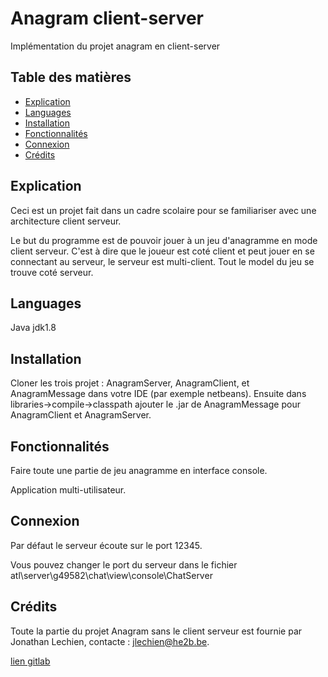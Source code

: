 # Anagram client-server

Implémentation du projet anagram en client-server

## Table des matières

- [Explication](#explication)
- [Languages](#languages)
- [Installation](#installation)
- [Fonctionnalités](#fonctionnalités)
- [Connexion](#connexion)
- [Crédits](#crédits)

## Explication

Ceci est un projet fait dans un cadre scolaire pour se familiariser avec une architecture client serveur.

Le but du programme est de pouvoir jouer à un jeu d'anagramme en mode client serveur.
C'est à dire que le joueur est coté client et peut jouer en se connectant au serveur, le serveur est multi-client. Tout le model du jeu se trouve coté serveur.

## Languages

Java jdk1.8

## Installation

Cloner les trois projet : AnagramServer, AnagramClient, et AnagramMessage dans votre IDE (par exemple netbeans). Ensuite dans libraries->compile->classpath ajouter le .jar de AnagramMessage pour AnagramClient et AnagramServer.

## Fonctionnalités

Faire toute une partie de jeu anagramme en interface console.

Application multi-utilisateur.

## Connexion

Par défaut le serveur écoute sur le port 12345.

Vous pouvez changer le port du serveur dans le fichier atl\server\g49582\chat\view\console\ChatServer

## Crédits

Toute la partie du projet Anagram sans le client serveur est fournie par Jonathan Lechien, contacte : jlechien@he2b.be.

[lien gitlab](https://git.esi-bru.be/ATL/AnagramModel)
